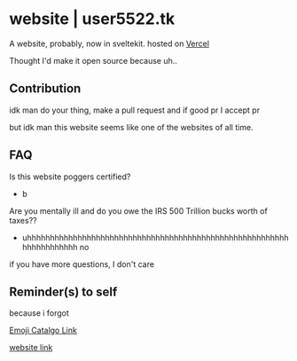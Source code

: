 # website | user5522.tk

A website, probably, now in sveltekit.
hosted on [Vercel](https://vercel.com)

Thought I'd make it open source because uh..

## Contribution

idk man do your thing, make a pull request
and if good pr I accept pr

but idk man this website seems like one of the websites
of all time.

## FAQ

Is this website poggers certified?

- b

Are you mentally ill and do you owe the IRS 500 Trillion
bucks worth of taxes??

- uhhhhhhhhhhhhhhhhhhhhhhhhhhhhhhhhhhhhhhhhhhhhhhhhhhhhhhhhhhhhhhhhhhhhh no

if you have more questions, I don't care

## Reminder(s) to self

because i forgot

[Emoji Catalgo Link](https://projects.iamcal.com/emoji-data/table.htm)

[website link](https://user5522.tk)
